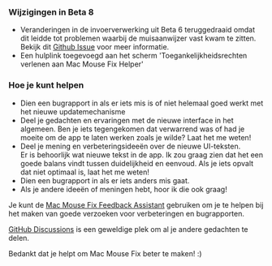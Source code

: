 ### Wijzigingen in Beta 8

- Veranderingen in de invoerverwerking uit Beta 6 teruggedraaid omdat dit leidde tot problemen waarbij de muisaanwijzer vast kwam te zitten. Bekijk dit [Github Issue](https://github.com/noah-nuebling/mac-mouse-fix/issues/93) voor meer informatie.
- Een hulplink toegevoegd aan het scherm 'Toegankelijkheidsrechten verlenen aan Mac Mouse Fix Helper'

### Hoe je kunt helpen

- Dien een bugrapport in als er iets mis is of niet helemaal goed werkt met het nieuwe updatemechanisme
- Deel je gedachten en ervaringen met de nieuwe interface in het algemeen. Ben je iets tegengekomen dat verwarrend was of had je moeite om de app te laten werken zoals je wilde? Laat het me weten!
- Deel je mening en verbeteringsideeën over de nieuwe UI-teksten.\
   Er is behoorlijk wat nieuwe tekst in de app. Ik zou graag zien dat het een goede balans vindt tussen duidelijkheid en eenvoud. Als je iets opvalt dat niet optimaal is, laat het me weten!
- Dien een bugrapport in als er iets anders mis gaat.
- Als je andere ideeën of meningen hebt, hoor ik die ook graag!

Je kunt de [Mac Mouse Fix Feedback Assistant](https://github.com/noah-nuebling/mac-mouse-fix/issues/new/choose) gebruiken om je te helpen bij het maken van goede verzoeken voor verbeteringen en bugrapporten.

[GitHub Discussions](https://github.com/noah-nuebling/mac-mouse-fix/discussions/82) is een geweldige plek om al je andere gedachten te delen.

Bedankt dat je helpt om Mac Mouse Fix beter te maken! :)